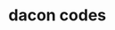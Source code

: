 # dacon codes



<!--

# nextstep_markdown
다음에 어떤 것들을 하면 재밌을 지 생각정리 겸


## Submit 이후 ...

- Competitions
- Project: Baekjoon 등에 적용한 Code-NLP Model 외부에 공개
- Another Research ..
-   support
- 각종 Conference 참여 (NLP conference에 한국인이 있는가 ?)
- 영어회화 self training 필요

05-19 생각
- 유튜브...? 악기? 즐겁게 살기

-->
